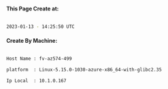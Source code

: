 
   
#### This Page Create at:

```bash

2023-01-13 - 14:25:50 UTC

```

#### Create By Machine:

```bash

Host Name : fv-az574-499

platform  : Linux-5.15.0-1030-azure-x86_64-with-glibc2.35

Ip Local  : 10.1.0.167

```

